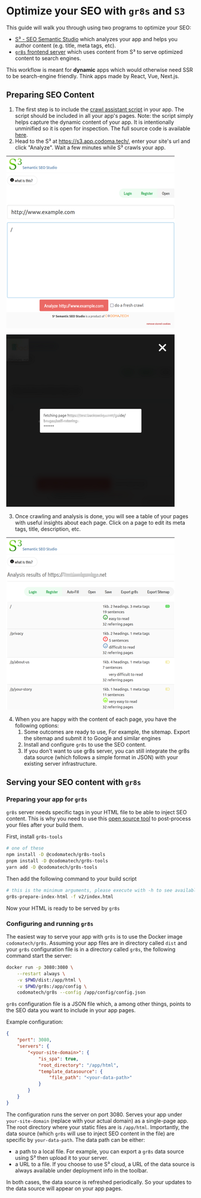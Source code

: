 # Optimize your SEO with `gr8s` and `S3`

This guide will walk you through using two programs to optimize your SEO:

- [S³ - SEO Semantic Studio](https://s3.app.codoma.tech/) which analyzes
  your app and helps you author content (e.g. title, meta tags, etc).
- [`gr8s` frontend server](https://gr8s-server.codoma.tech/) which uses content from S³ to
  serve optimized content to search engines.

This workflow is meant for **dynamic** apps which would otherwise need SSR to
be search-engine friendly. Think apps made by React, Vue, Next.js.

## Preparing SEO Content

1. The first step is to include the [crawl assistant script](https://cdn.jsdelivr.net/npm/@codomatech/gr8s-tools/dist/s3s-crawl-assistant/s3s-crawl-assistant.js) in your app. The script should be included in all your app's pages.
  Note: the script simply helps capture the dynamic content of your app. It is intentionally unminified so it is open for inspection. The full source code is available [here](https://github.com/codomatech/gr8s-tools).
2. Head to the S³ at https://s3.app.codoma.tech/, enter your site's url and click "Analyze". Wait a few minutes
  while S³ crawls your app.

  ![](images/s3-ss1.png)

  ![](images/s3-ss2.png)

3. Once crawling and analysis is done, you will see a table of your pages with useful insights about each page.
  Click on a page to edit its meta tags, title, description, etc.

  ![](images/s3-ss3.png)

4. When you are happy with the content of each page, you have the following options:
    1. Some outcomes are ready to use, For example, the sitemap. Export the sitemap and submit it to Google and similar engines
    2. Install and configure `gr8s` to use the SEO content.
    3. If you don't want to use gr8s server, you can still integrate the gr8s data source
      (which follows a simple format in JSON) with your existing server infrastructure.


## Serving your SEO content with `gr8s`

### Preparing your app for `gr8s`

`gr8s` server needs specific tags in your HTML file to be able to inject SEO content.
This is why you need to use this [open source tool](https://github.com/codomatech/gr8s-tools) to post-process your files after your build them.

First, install `gr8s-tools`

```bash
# one of these
npm install -D @codomatech/gr8s-tools
pnpm install -D @codomatech/gr8s-tools
yarn add -D @codomatech/gr8s-tools
```

Then add the following command to your build script

```bash
# this is the minimum arguments, please execute with -h to see available options
gr8s-prepare-index-html -f v2/index.html
```

Now your HTML is ready to be served by `gr8s`

### Configuring and running `gr8s`


The easiest way to serve your app with `gr8s` is to use the Docker image `codomatech/gr8s`.
Assuming your app files are in directory called `dist` and your `gr8s` configuration file
is in a directory called `gr8s`, the following command start the server:

```bash
docker run -p 3080:3080 \
	--restart always \
	-v $PWD/dist:/app/html \
	-v $PWD/gr8s:/app/config \
	codomatech/gr8s --config /app/config/config.json
```

`gr8s` configuration file is a JSON file which, a among other things, points to the SEO
data you want to include in your app pages.

Example configuration:

```json
{
    "port": 3080,
    "servers": {
        "<your-site-domain>": {
            "is_spa": true,
            "root_directory": "/app/html",
            "template_datasource": {
                "file_path": "<your-data-path>"
            }
        }
    }
}
```

The configuration runs the server on port 3080. Serves your app under `your-site-domain` (replace with your actual domain)
as a single-page app. The root directory where your static files are is `/app/html`. Importantly, the data source
(which `gr8s` will use to inject SEO content in the file) are specific by `your-data-path`. The data path can be either:

- a path to a local file. For example, you can export a `gr8s` data source using S³ then upload it to your server.
- a URL to a file. If you choose to use S³ cloud, a URL of the data source is always
  available under deployment info in the toolbar.

In both cases, the data source is refreshed periodically. So your updates to the data source will appear on your app pages.

